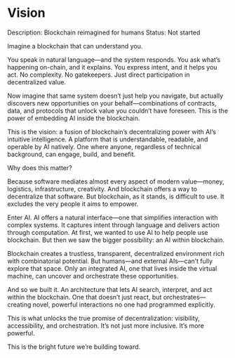 # Vision

Description: Blockchain reimagined for humans
Status: Not started

Imagine a blockchain that can understand you.

You speak in natural language—and the system responds. You ask what’s happening on-chain, and it explains. You express intent, and it helps you act. No complexity. No gatekeepers. Just direct participation in decentralized value.

Now imagine that same system doesn’t just help you navigate, but actually discovers new opportunities on your behalf—combinations of contracts, data, and protocols that unlock value you couldn’t have foreseen. This is the power of embedding AI inside the blockchain.

This is the vision: a fusion of blockchain’s decentralizing power with AI’s intuitive intelligence. A platform that is understandable, readable, and operable by AI natively. One where anyone, regardless of technical background, can engage, build, and benefit.

Why does this matter?

Because software mediates almost every aspect of modern value—money, logistics, infrastructure, creativity. And blockchain offers a way to decentralize that software. But blockchain, as it stands, is difficult to use. It excludes the very people it aims to empower.

Enter AI. AI offers a natural interface—one that simplifies interaction with complex systems. It captures intent through language and delivers action through computation. At first, we wanted to use AI to help people use blockchain. But then we saw the bigger possibility: an AI within blockchain.

Blockchain creates a trustless, transparent, decentralized environment rich with combinatorial potential. But humans—and external AIs—can’t fully explore that space. Only an integrated AI, one that lives inside the virtual machine, can uncover and orchestrate these opportunities.

And so we built it. An architecture that lets AI search, interpret, and act within the blockchain. One that doesn’t just react, but orchestrates—creating novel, powerful interactions no one had programmed explicitly.

This is what unlocks the true promise of decentralization: visibility, accessibility, and orchestration. It’s not just more inclusive. It’s more powerful.

This is the bright future we’re building toward.
